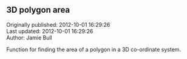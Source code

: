 ## 3D polygon area  
Originally published: 2012-10-01 16:29:26  
Last updated: 2012-10-01 16:29:26  
Author: Jamie Bull  
  
Function for finding the area of a polygon in a 3D co-ordinate system.